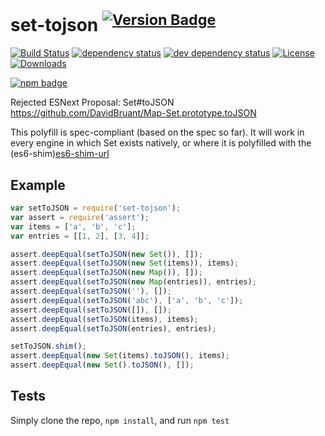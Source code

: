 # set-tojson <sup>[![Version Badge][2]][1]</sup>

[![Build Status][3]][4]
[![dependency status][5]][6]
[![dev dependency status][7]][8]
[![License][license-image]][license-url]
[![Downloads][downloads-image]][downloads-url]

[![npm badge][11]][1]

Rejected ESNext Proposal: Set#toJSON https://github.com/DavidBruant/Map-Set.prototype.toJSON

This polyfill is spec-compliant (based on the spec so far).
It will work in every engine in which Set exists natively, or where it is polyfilled with the (es6-shim)[es6-shim-url]

## Example

```js
var setToJSON = require('set-tojson');
var assert = require('assert');
var items = ['a', 'b', 'c'];
var entries = [[1, 2], [3, 4]];

assert.deepEqual(setToJSON(new Set()), []);
assert.deepEqual(setToJSON(new Set(items)), items);
assert.deepEqual(setToJSON(new Map()), []);
assert.deepEqual(setToJSON(new Map(entries)), entries);
assert.deepEqual(setToJSON(''), []);
assert.deepEqual(setToJSON('abc'), ['a', 'b', 'c']);
assert.deepEqual(setToJSON([]), []);
assert.deepEqual(setToJSON(items), items);
assert.deepEqual(setToJSON(entries), entries);

setToJSON.shim();
assert.deepEqual(new Set(items).toJSON(), items);
assert.deepEqual(new Set().toJSON(), []);

```

## Tests
Simply clone the repo, `npm install`, and run `npm test`

[1]: https://npmjs.org/package/set-tojson
[2]: http://versionbadg.es/es-shims/set-tojson.svg
[3]: https://travis-ci.org/es-shims/set-tojson.svg
[4]: https://travis-ci.org/es-shims/set-tojson
[5]: https://david-dm.org/es-shims/set-tojson.svg
[6]: https://david-dm.org/es-shims/set-tojson
[7]: https://david-dm.org/es-shims/set-tojson/dev-status.svg
[8]: https://david-dm.org/es-shims/set-tojson#info=devDependencies
[11]: https://nodei.co/npm/set-tojson.png?downloads=true&stars=true
[license-image]: http://img.shields.io/npm/l/set-tojson.svg
[license-url]: LICENSE
[downloads-image]: http://img.shields.io/npm/dm/set-tojson.svg
[downloads-url]: http://npm-stat.com/charts.html?package=set-tojson
[es6-shim-url]: https://github.com/es-shims/es6-shim
